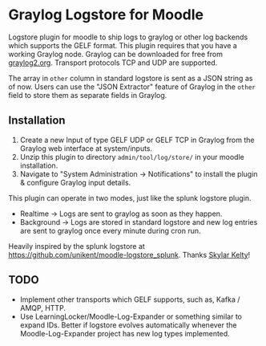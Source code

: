 # Graylog Logstore for Moodle

Logstore plugin for moodle to ship logs to graylog or other log backends which supports the GELF format.
This plugin requires that you have a working Graylog node. 
Graylog can be downloaded for free from [graylog2.org](https://www.graylog.org/).
Transport protocols TCP and UDP are supported.

The array in `other` column in standard logstore is sent as a JSON string as of now. Users can use the "JSON Extractor" feature of Graylog in the `other` field to store them as separate fields in Graylog.

Installation
--
 1. Create a new Input of type GELF UDP or GELF TCP in Graylog from the Graylog web interface at system/inputs.
 2. Unzip this plugin to directory `admin/tool/log/store/` in your moodle installation.
 3. Navigate to "System Administration -> Notifications" to install the plugin & configure Graylog input details.

This plugin can operate in two modes, just like the splunk logstore plugin.
 * Realtime -> Logs are sent to graylog as soon as they happen.
 * Background -> Logs are stored in standard logstore and new log entries are sent to graylog once every minute during cron run.

Heavily inspired by the splunk logstore at https://github.com/unikent/moodle-logstore_splunk. Thanks [Skylar Kelty](mailto:S.Kelty@kent.ac.uk)!

TODO
--
 * Implement other transports which GELF supports, such as, Kafka / AMQP, HTTP.
 * Use LearningLocker/Moodle-Log-Expander or something similar to expand IDs. 
   Better if logstore evolves automatically whenever the Moodle-Log-Expander project has new log types implemented.
